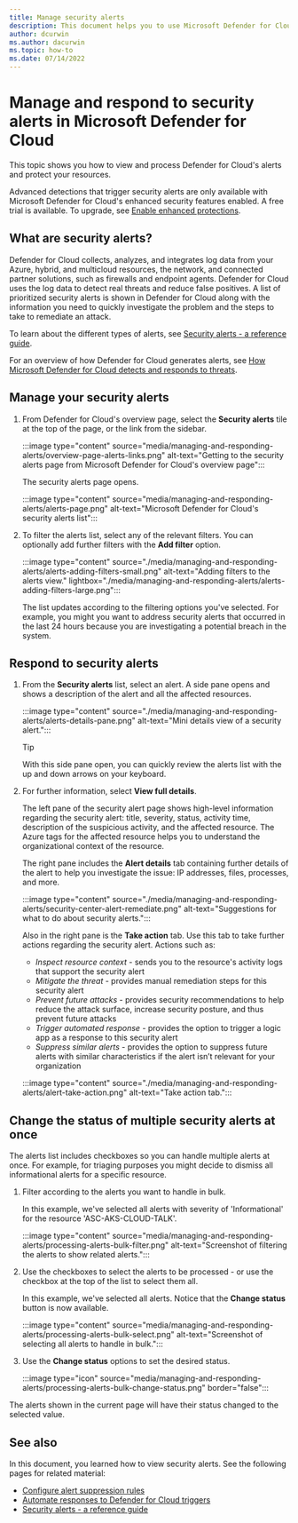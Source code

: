```yaml
---
title: Manage security alerts
description: This document helps you to use Microsoft Defender for Cloud capabilities to manage and respond to security alerts.
author: dcurwin
ms.author: dacurwin
ms.topic: how-to
ms.date: 07/14/2022
---
```

# Manage and respond to security alerts in Microsoft Defender for Cloud

This topic shows you how to view and process Defender for Cloud's alerts and protect your resources.

Advanced detections that trigger security alerts are only available with Microsoft Defender for Cloud's enhanced security features enabled. A free trial is available. To upgrade, see [Enable enhanced protections](enable-enhanced-security.md).

## What are security alerts?

Defender for Cloud collects, analyzes, and integrates log data from your Azure, hybrid, and multicloud resources, the network, and connected partner solutions, such as firewalls and endpoint agents. Defender for Cloud uses the log data to detect real threats and reduce false positives. A list of prioritized security alerts is shown in Defender for Cloud along with the information you need to quickly investigate the problem and the steps to take to remediate an attack.

To learn about the different types of alerts, see [Security alerts - a reference guide](alerts-reference.md).

For an overview of how Defender for Cloud generates alerts, see [How Microsoft Defender for Cloud detects and responds to threats](alerts-overview.md).


## Manage your security alerts

1. From Defender for Cloud's overview page, select the **Security alerts** tile at the top of the page, or the link from the sidebar.

    :::image type="content" source="media/managing-and-responding-alerts/overview-page-alerts-links.png" alt-text="Getting to the security alerts page from Microsoft Defender for Cloud's overview page":::

    The security alerts page opens.

    :::image type="content" source="media/managing-and-responding-alerts/alerts-page.png" alt-text="Microsoft Defender for Cloud's security alerts list":::

1. To filter the alerts list, select any of the relevant filters. You can optionally add further filters with the **Add filter** option.

    :::image type="content" source="./media/managing-and-responding-alerts/alerts-adding-filters-small.png" alt-text="Adding filters to the alerts view." lightbox="./media/managing-and-responding-alerts/alerts-adding-filters-large.png":::

    The list updates according to the filtering options you've selected. For example, you might you want to address security alerts that occurred in the last 24 hours because you are investigating a potential breach in the system.


## Respond to security alerts

1. From the **Security alerts** list, select an alert. A side pane opens and shows a description of the alert and all the affected resources. 

    :::image type="content" source="./media/managing-and-responding-alerts/alerts-details-pane.png" alt-text="Mini details view of a security alert.":::

    > [!TIP]
    > With this side pane open, you can quickly review the alerts list with the up and down arrows on your keyboard.

1. For further information, select **View full details**.

    The left pane of the security alert page shows high-level information regarding the security alert: title, severity, status, activity time, description of the suspicious activity, and the affected resource. The Azure tags for the affected resource helps you to understand the organizational context of the resource.

    The right pane includes the **Alert details** tab containing further details of the alert to help you investigate the issue: IP addresses, files, processes, and more.
     
    :::image type="content" source="./media/managing-and-responding-alerts/security-center-alert-remediate.png" alt-text="Suggestions for what to do about security alerts.":::

    Also in the right pane is the **Take action** tab. Use this tab to take further actions regarding the security alert. Actions such as:
    - *Inspect resource context* - sends you to the resource's activity logs that support the security alert
    - *Mitigate the threat* - provides manual remediation steps for this security alert
    - *Prevent future attacks* - provides security recommendations to help reduce the attack surface, increase security posture, and thus prevent future attacks
    - *Trigger automated response* - provides the option to trigger a logic app as a response to this security alert
    - *Suppress similar alerts* - provides the option to suppress future alerts with similar characteristics if the alert isn’t relevant for your organization

    :::image type="content" source="./media/managing-and-responding-alerts/alert-take-action.png" alt-text="Take action tab.":::

## Change the status of multiple security alerts at once

The alerts list includes checkboxes so you can handle multiple alerts at once. For example, for triaging purposes you might decide to dismiss all informational alerts for a specific resource.

1. Filter according to the alerts you want to handle in bulk.

    In this example, we've selected all alerts with severity of 'Informational' for the resource 'ASC-AKS-CLOUD-TALK'. 

    :::image type="content" source="media/managing-and-responding-alerts/processing-alerts-bulk-filter.png" alt-text="Screenshot of filtering the alerts to show related alerts.":::

1. Use the checkboxes to select the alerts to be processed - or use the checkbox at the top of the list to select them all. 

    In this example, we've selected all alerts. Notice that the **Change status** button is now available. 

    :::image type="content" source="media/managing-and-responding-alerts/processing-alerts-bulk-select.png" alt-text="Screenshot of selecting all alerts to handle in bulk.":::

1. Use the **Change status** options to set the desired status.

    :::image type="icon" source="media/managing-and-responding-alerts/processing-alerts-bulk-change-status.png" border="false":::

The alerts shown in the current page will have their status changed to the selected value. 
 

## See also

In this document, you learned how to view security alerts. See the following pages for related material:

- [Configure alert suppression rules](alerts-suppression-rules.md)
- [Automate responses to Defender for Cloud triggers](workflow-automation.md)
- [Security alerts - a reference guide](alerts-reference.md)
